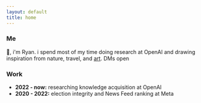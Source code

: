 ```yaml
---
layout: default
title: home
---
```


### Me

👋, i'm Ryan. i spend most of my time doing research at OpenAI and drawing inspiration from nature, travel, and [art](/muses). DMs open

### Work

- **2022 - now:** researching knowledge acquisition at OpenAI
- **2020 - 2022:** election integrity and News Feed ranking at Meta
